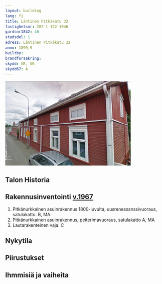 ```yaml
---
layout: building
lang: fi
title: Läntinen Pitkäkatu 32
fastighetsnr: 287-1-122-1046
gardsnr1842: 46
stadsdel: 1
adress: Läntinen Pitkäkatu 32
anno: 1899,9
builtby:
brandforsakring:
skydd: SR, SR
skydd67: A
---
```


<img src="streetview.png" width="400px">

## Talon Historia


## Rakennusinventointi <a href="/sources/keinanen_karki.pdf">v.1967</a>
1. Pitkänurkkainen asuinrakennus 1800-luvulta, uusrenessanssivuoraus, satulakatto. B, MA.
2. Pitkänurkkainen asuinrakennus, peiterimavuoraus, satulakatto A, MA
3. Lautarakenteinen vaja. C

## Nykytila


## Piirustukset


## Ihmmisiä ja vaiheita
